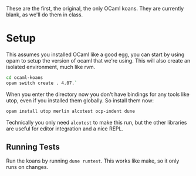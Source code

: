 These are the first, the original, the only OCaml koans. They are currently blank, as we'll do them in class.

# Setup

This assumes you installed OCaml like a good egg, you can start by using opam to setup the version of ocaml that we're using. This will also create an isolated environment, much like rvm.

```bash
cd ocaml-koans
opam switch create . 4.07.`
```
When you enter the directory now you don't have bindings for any tools like utop, even if you installed them globally. So install them now:

```bash
opam install utop merlin alcotest ocp-indent dune
```

Technically you only need `alcotest` to make this run, but the other libraries are useful for editor integration and a nice REPL.

## Running Tests

Run the koans by running `dune runtest`. This works like make, so it only runs on changes.
